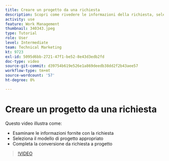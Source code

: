 ```yaml
---
title: Creare un progetto da una richiesta
description: Scopri come rivedere le informazioni della richiesta, selezionare il modello di progetto corretto e convertire la richiesta in un progetto.
activity: use
feature: Work Management
thumbnail: 340343.jpeg
type: Tutorial
role: User
level: Intermediate
team: Technical Marketing
kt: 9723
exl-id: 5095d6bb-2721-47f1-be52-8e43d3edb2fd
doc-type: video
source-git-commit: d39754b619e526e1a869deedb38dd2f2b43aee57
workflow-type: tm+mt
source-wordcount: '57'
ht-degree: 0%

---
```


# Creare un progetto da una richiesta

Questo video illustra come:

* Esaminare le informazioni fornite con la richiesta
* Seleziona il modello di progetto appropriato
* Completa la conversione da richiesta a progetto

>[!VIDEO](https://video.tv.adobe.com/v/340343/?quality=12)
